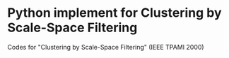 # Python implement for Clustering by Scale-Space Filtering
 Codes for "Clustering by Scale-Space Filtering" (IEEE TPAMI 2000)
